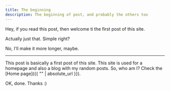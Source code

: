 ```yaml
---
title: The beginning
description: The beginning of post, and probably the others too
---
```

Hey, if you read this post, then welcome ti the first post of this site.

Actually just that. Simple right?

No, I'll make it more longer, maybe.

* * *
This post is basically a first post of this site. This site is used for a homepage and also a blog with my random posts. So, who am I? Check the [Home page]({{ "" | absolute_url }}).

OK, done. Thanks :)
